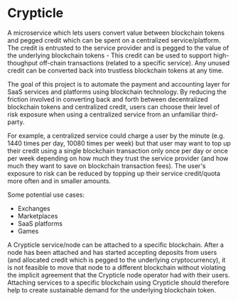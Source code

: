 # Crypticle

A microservice which lets users convert value between blockchain tokens and pegged credit which can be spent on a centralized service/platform.
The credit is entrusted to the service provider and is pegged to the value of the underlying blockchain tokens - This credit can be used to support high-thoughput off-chain transactions (related to a specific service). Any unused credit can be converted back into trustless blockchain tokens at any time.

The goal of this project is to automate the payment and accounting layer for SaaS services and platforms using blockchain technology.
By reducing the friction involved in converting back and forth between decentralized blockchain tokens and centralized credit, users can choose their level of risk exposure when using a centralized service from an unfamiliar third-party.

For example, a centralized service could charge a user by the minute (e.g. 1440 times per day, 10080 times per week) but that user may want to top up their credit using a single blockchain transaction only once per day or once per week depending on how much they trust the service provider (and how much they want to save on blockchain transaction fees). The user's exposure to risk can be reduced by topping up their service credit/quota more often and in smaller amounts.

Some potential use cases:

- Exchanges
- Marketplaces
- SaaS platforms
- Games

A Crypticle service/node can be attached to a specific blockchain.
After a node has been attached and has started accepting deposits from users (and allocated credit which is pegged to the underlying cryptocurrency), it is not feasible to move that node to a different blockchain without violating the implicit agreement that the Crypticle node operator had with their users.
Attaching services to a specific blockchain using Crypticle should therefore help to create sustainable demand for the underlying blockchain token.
